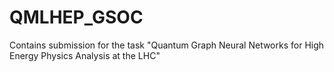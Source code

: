 # QMLHEP_GSOC

Contains submission for the task "Quantum Graph Neural Networks for High Energy Physics Analysis at the LHC"
